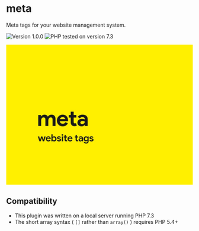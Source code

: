 # meta

Meta tags for your website management system.

![Version 1.0.0](https://img.shields.io/badge/Version-1.0.0-ffd000.svg?style=flat-square)
![PHP tested on version 7.3](https://img.shields.io/badge/PHP-tested%207.3-8892bf.svg?style=flat-square)

![plugin image](https://raw.githubusercontent.com/antibrand/meta/master/cover.jpg)

## Compatibility

* This plugin was written on a local server running PHP 7.3
* The short array syntax ( `[]` rather than `array()` ) requires PHP 5.4+

